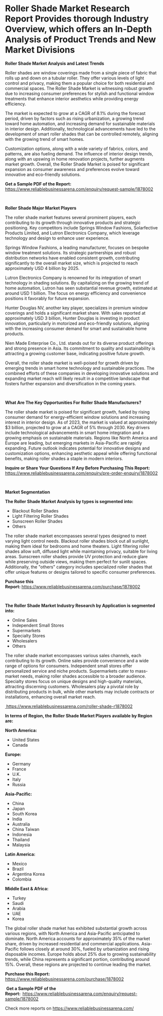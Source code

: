 <p><h1>Roller Shade Market Research Report Provides thorough Industry Overview, which offers an In-Depth Analysis of Product Trends and New Market Divisions</h1></p><p><strong>Roller Shade Market Analysis and Latest Trends</strong></p>
<p><p>Roller shades are window coverings made from a single piece of fabric that rolls up and down on a tubular roller. They offer various levels of light control and privacy, making them a popular choice for both residential and commercial spaces. The Roller Shade Market is witnessing robust growth due to increasing consumer preferences for stylish and functional window treatments that enhance interior aesthetics while providing energy efficiency. </p><p>The market is expected to grow at a CAGR of 8.1% during the forecast period, driven by factors such as rising urbanization, a growing trend toward home automation, and increasing demand for sustainable materials in interior design. Additionally, technological advancements have led to the development of smart roller shades that can be controlled remotely, aligning with the growing trend of smart homes. </p><p>Customization options, along with a wide variety of fabrics, colors, and patterns, are also fueling demand. The influence of interior design trends, along with an upswing in home renovation projects, further augments market growth. Overall, the Roller Shade Market is poised for significant expansion as consumer awareness and preferences evolve toward innovative and eco-friendly solutions.</p></p>
<p><strong>Get a Sample PDF of the Report:&nbsp;</strong> <a href="https://www.reliablebusinessarena.com/enquiry/request-sample/1878002?utm_campaign=2958&utm_medium=2&utm_source=Github&utm_content=ia&utm_term=05042025&utm_id=roller-shade">https://www.reliablebusinessarena.com/enquiry/request-sample/1878002</a></p>
<p>&nbsp;</p>
<p><strong>Roller Shade Major Market Players</strong></p>
<p><p>The roller shade market features several prominent players, each contributing to its growth through innovative products and strategic positioning. Key competitors include Springs Window Fashions, Solarfective Products Limited, and Lutron Electronics Company, which leverage technology and design to enhance user experience.</p><p>Springs Window Fashions, a leading manufacturer, focuses on bespoke window treatment solutions. Its strategic partnerships and robust distribution networks have enabled consistent growth, contributing significantly to the overall market size, which is projected to reach approximately USD 4 billion by 2025. </p><p>Lutron Electronics Company is renowned for its integration of smart technology in shading solutions. By capitalizing on the growing trend of home automation, Lutron has seen substantial revenue growth, estimated at around USD 1 billion. The focus on energy efficiency and convenience positions it favorably for future expansion.</p><p>Hunter Douglas NV, another key player, specializes in premium window coverings and holds a significant market share. With sales reported at approximately USD 3 billion, Hunter Douglas is investing in product innovation, particularly in motorized and eco-friendly solutions, aligning with the increasing consumer demand for smart and sustainable home products.</p><p>Nien Made Enterprise Co., Ltd. stands out for its diverse product offerings and strong presence in Asia. Its commitment to quality and sustainability is attracting a growing customer base, indicating positive future growth.</p><p>Overall, the roller shade market is well-poised for growth driven by emerging trends in smart home technology and sustainable practices. The combined efforts of these companies in developing innovative solutions and expanding market reach will likely result in a competitive landscape that fosters further expansion and diversification in the coming years.</p></p>
<p>&nbsp;</p>
<p><strong>What Are The Key Opportunities For Roller Shade Manufacturers?</strong></p>
<p><p>The roller shade market is poised for significant growth, fueled by rising consumer demand for energy-efficient window solutions and increasing interest in interior design. As of 2023, the market is valued at approximately $3 billion, projected to grow at a CAGR of 5% through 2030. Key drivers include technological advancements in smart home integration and a growing emphasis on sustainable materials. Regions like North America and Europe are leading, but emerging markets in Asia-Pacific are rapidly expanding. Future outlook indicates potential for innovative designs and customization options, enhancing aesthetic appeal while offering functional benefits, making roller shades a staple in modern interiors.</p></p>
<p><strong>Inquire or Share Your Questions If Any Before Purchasing This Report:</strong> <a href="https://www.reliablebusinessarena.com/enquiry/pre-order-enquiry/1878002?utm_campaign=2958&utm_medium=2&utm_source=Github&utm_content=ia&utm_term=05042025&utm_id=roller-shade">https://www.reliablebusinessarena.com/enquiry/pre-order-enquiry/1878002</a></p>
<p>&nbsp;</p>
<p><strong>Market Segmentation</strong></p>
<p><strong>The Roller Shade Market Analysis by types is segmented into:</strong></p>
<p><ul><li>Blackout Roller Shades</li><li>Light Filtering Roller Shades</li><li>Sunscreen Roller Shades</li><li>Others</li></ul></p>
<p><p>The roller shade market encompasses several types designed to meet varying light control needs. Blackout roller shades block out all sunlight, making them ideal for bedrooms and home theaters. Light filtering roller shades allow soft, diffused light while maintaining privacy, suitable for living areas. Sunscreen roller shades provide UV protection and reduce glare while preserving outside views, making them perfect for sunlit spaces. Additionally, the "others" category includes specialized roller shades that offer unique features or designs tailored to specific consumer preferences.</p></p>
<p><strong>Purchase this Report:&nbsp;</strong><a href="https://www.reliablebusinessarena.com/purchase/1878002?utm_campaign=2958&utm_medium=2&utm_source=Github&utm_content=ia&utm_term=05042025&utm_id=roller-shade">https://www.reliablebusinessarena.com/purchase/1878002</a></p>
<p>&nbsp;</p>
<p><strong>The Roller Shade Market Industry Research by Application is segmented into:</strong></p>
<p><ul><li>Online Sales</li><li>Independent Small Stores</li><li>Supermarkets</li><li>Specialty Stores</li><li>Wholesalers</li><li>Others</li></ul></p>
<p><p>The roller shade market encompasses various sales channels, each contributing to its growth. Online sales provide convenience and a wide range of options for consumers. Independent small stores offer personalized service and niche products. Supermarkets cater to mass-market needs, making roller shades accessible to a broader audience. Specialty stores focus on unique designs and high-quality materials, attracting discerning customers. Wholesalers play a pivotal role by distributing products in bulk, while other markets may include contracts or installations, enhancing overall market reach.</p></p>
<p><a href="https://www.reliablebusinessarena.com/roller-shade-r1878002?utm_campaign=2958&utm_medium=2&utm_source=Github&utm_content=ia&utm_term=05042025&utm_id=roller-shade">&nbsp;https://www.reliablebusinessarena.com/roller-shade-r1878002</a></p>
<p><strong>In terms of Region, the Roller Shade Market Players available by Region are:</strong></p>
<p>
    <p> <strong> North America: </strong>
        <ul>
            <li>United States</li>
            <li>Canada</li>
        </ul>
        </p> 
    <p> <strong> Europe: </strong>
        <ul>
            <li>Germany</li>
            <li>France</li>
            <li>U.K.</li>
            <li>Italy</li>
            <li>Russia</li>
        </ul>
        </p> 
    <p> <strong> Asia-Pacific: </strong>
        <ul>
            <li>China</li>
            <li>Japan</li>
            <li>South Korea</li>
            <li>India</li>
            <li>Australia</li>
            <li>China Taiwan</li>
            <li>Indonesia</li>
            <li>Thailand</li>
            <li>Malaysia</li>
        </ul>
        </p> 
    <p> <strong> Latin America: </strong>
        <ul>
            <li>Mexico</li>
            <li>Brazil</li>
            <li>Argentina Korea</li>
            <li>Colombia</li>
        </ul>
        </p> 
    <p> <strong> Middle East & Africa: </strong>
        <ul>
            <li>Turkey</li>
            <li>Saudi</li>
            <li>Arabia</li>
            <li>UAE</li>
            <li>Korea</li>
        </ul>
    </p>
    </p>
<p><p>The global roller shade market has exhibited substantial growth across various regions, with North America and Asia-Pacific anticipated to dominate. North America accounts for approximately 35% of the market share, driven by increased residential and commercial applications. Asia-Pacific follows closely at around 30%, fueled by urbanization and rising disposable incomes. Europe holds about 25% due to growing sustainability trends, while China represents a significant portion, contributing around 15%. Overall, these regions are projected to continue leading the market.</p></p>
<p><strong>Purchase this Report: </strong><a href="https://www.reliablebusinessarena.com/purchase/1878002?utm_campaign=2958&utm_medium=2&utm_source=Github&utm_content=ia&utm_term=05042025&utm_id=roller-shade">https://www.reliablebusinessarena.com/purchase/1878002</a></p>
<p>&nbsp;<strong>Get a Sample PDF of the Report:&nbsp;&nbsp;</strong><a href="https://www.reliablebusinessarena.com/enquiry/request-sample/1878002?utm_campaign=2958&utm_medium=2&utm_source=Github&utm_content=ia&utm_term=05042025&utm_id=roller-shade">https://www.reliablebusinessarena.com/enquiry/request-sample/1878002</a></p>
<p><strong></strong></p>
<p>Check more reports on <a href="https://www.reliablebusinessarena.com/?utm_campaign=2958&utm_medium=2&utm_source=Github&utm_content=ia&utm_term=05042025&utm_id=roller-shade">https://www.reliablebusinessarena.com/</a></p>